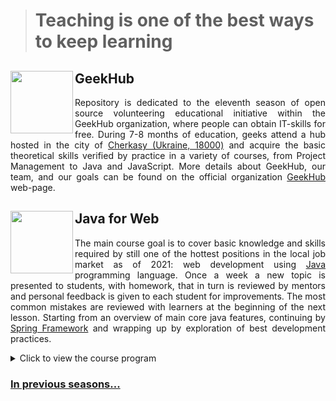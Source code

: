 > # Teaching is one of the best ways to keep learning

<img align="left" width="100" height="100" src="https://user-images.githubusercontent.com/4119411/153082286-ee66eabe-7f14-48ed-8256-ad7cf4a8dd2f.png"> GeekHub
------------
<p align="justify">
Repository is dedicated to the eleventh season of open source volunteering educational initiative within the GeekHub organization, where people can obtain IT-skills for free. During 7-8 months of education, geeks attend a hub hosted in the city of <a href="https://goo.gl/maps/mZi6u17qnN3VdEzC7">Cherkasy (Ukraine, 18000)</a> and acquire the basic theoretical skills verified by practice in a variety of courses, from Project Management to Java and JavaScript. More details about GeekHub, our team, and our goals can be found on the official organization <a href="https://geekhub.ck.ua">GeekHub</a> web-page.
</p>

<img align="left" width="100" height="100" src="https://user-images.githubusercontent.com/4119411/153068812-79820f3c-25dc-4e61-87dd-bf21b6b74986.png"> Java for Web
------------
<p align="justify">
The main course goal is to cover basic knowledge and skills required by still one of the hottest positions in the local job market as of 2021:  web development using <a href="https://www.java.com">Java</a> programming language. Once a week a new topic is presented to students, with homework, that in turn is reviewed by mentors and personal feedback is given to each student for improvements. The most common mistakes are reviewed with learners at the beginning of the next lesson. Starting from an overview of main core java features, continuing by <a href="https://spring.io">Spring Framework</a> and wrapping up by exploration of best development practices.
</p>

<details>  
<summary>Click to view the course program</summary>

|№|Topic|Date|
|---|---|---|
|1|Intro| 2021-11-02|
|2|Basics|2021-11-09|
|3|Object-oriented Programming|2021-11-16|
|4|Error Propagation and Handling|2021-11-23|
|5|Code Testing (Unit)|2021-11-30|
|6|Practice|2021-12-07|
|7|Generics. Collections Framework|2021-12-14|
|8|Gradle, DateTime API, Optional Class|2021-12-21|
|9|CI|?| 
|10|Functional Programming, Stream API|2022-01-11|
|11|Input/Output|2022-01-18|
|12|Reflection API|2022-01-25|
|13|Servlet API (Web)|2022-02-01|
|14|JDBC|2022-02-15|
|15|Spring IoC|2022-02-22|
|16|Spring JDBC, Flyway|2022-03-29|
|17|Spring MVC, Boot|2022-04-05|
|19|REST, Swagger|2022-04-12|
|20|Front End|2022-04-16-17|
|21|Spring Security p1.|2022-04-19|
|22|Spring Security p2|2022-04-21|
|23|Concurrency|2022-04-26|
|24|Integration Testing|2022-05-03|
|25|CD/Bootstrap|2022-05-06|
|26|Course works BE preview|2022-05-10|
|27|Course works FE preview|2022-05-17|
|28|Course works review|2022-05-31|
|29|Docker + Kubernetes|TBD|

</details>


### [In previous seasons...](https://github.com/brahinets/GeekHub-J4W-X)
</p>
